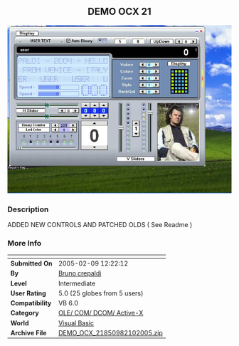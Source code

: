 ﻿<div align="center">

## DEMO OCX 21

<img src="PIC200521071465077.JPG">
</div>

### Description

ADDED NEW CONTROLS AND PATCHED OLDS ( See Readme )
 
### More Info
 


<span>             |<span>
---                |---
**Submitted On**   |2005-02-09 12:22:12
**By**             |[Bruno crepaldi](https://github.com/Planet-Source-Code/PSCIndex/blob/master/ByAuthor/bruno-crepaldi.md)
**Level**          |Intermediate
**User Rating**    |5.0 (25 globes from 5 users)
**Compatibility**  |VB 6\.0
**Category**       |[OLE/ COM/ DCOM/ Active\-X](https://github.com/Planet-Source-Code/PSCIndex/blob/master/ByCategory/ole-com-dcom-active-x__1-29.md)
**World**          |[Visual Basic](https://github.com/Planet-Source-Code/PSCIndex/blob/master/ByWorld/visual-basic.md)
**Archive File**   |[DEMO\_OCX\_21850982102005\.zip](https://github.com/Planet-Source-Code/bruno-crepaldi-demo-ocx-21__1-58824/archive/master.zip)








